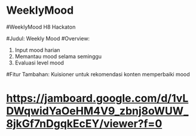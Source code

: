 # WeeklyMood
#WeeklyMood H8 Hackaton

#Judul: Weekly Mood
#Overview:
1. Input mood harian
2. Memantau mood selama seminggu
3. Evaluasi level mood

#Fitur Tambahan: Kuisioner untuk rekomendasi konten memperbaiki mood

# https://jamboard.google.com/d/1vLDWqwidYaOeHM4V9_zbnj8oWUW_8jkGf7nDgqkEcEY/viewer?f=0
